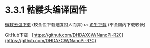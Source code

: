 # 3.3.1 骷髅头编译固件

[微软云盘下载](https://cccscls-my.sharepoint.com/:f:/g/personal/boss\_jldjld\_com/EurCfFnJ1xdGvE7xTjGYHyMBb\_cG9StSHyB-lO15kKguqA?e=OfJedK) (较全但下载速度因人而异) or [奶牛下载](https://bigdongdong.cowtransfer.com/s/8ba88551737f4f) (不全国内下载较快)

GitHub下载：[https://github.com/DHDAXCW/NanoPi-R2C](https://github.com/DHDAXCW/NanoPi-R2C)
